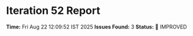 # Iteration 52 Report
**Time:** Fri Aug 22 12:09:52 IST 2025
**Issues Found:** 3
**Status:** 🔧 IMPROVED
